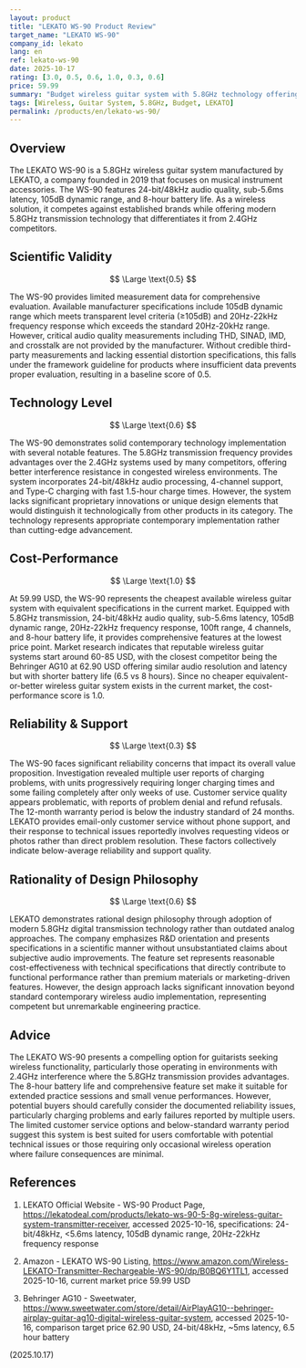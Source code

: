 ```yaml
---
layout: product
title: "LEKATO WS-90 Product Review"
target_name: "LEKATO WS-90"
company_id: lekato
lang: en
ref: lekato-ws-90
date: 2025-10-17
rating: [3.0, 0.5, 0.6, 1.0, 0.3, 0.6]
price: 59.99
summary: "Budget wireless guitar system with 5.8GHz technology offering competitive features but reliability concerns limit overall appeal."
tags: [Wireless, Guitar System, 5.8GHz, Budget, LEKATO]
permalink: /products/en/lekato-ws-90/
---
```


## Overview

The LEKATO WS-90 is a 5.8GHz wireless guitar system manufactured by LEKATO, a company founded in 2019 that focuses on musical instrument accessories. The WS-90 features 24-bit/48kHz audio quality, sub-5.6ms latency, 105dB dynamic range, and 8-hour battery life. As a wireless solution, it competes against established brands while offering modern 5.8GHz transmission technology that differentiates it from 2.4GHz competitors.

## Scientific Validity

$$ \Large \text{0.5} $$

The WS-90 provides limited measurement data for comprehensive evaluation. Available manufacturer specifications include 105dB dynamic range which meets transparent level criteria (≥105dB) and 20Hz-22kHz frequency response which exceeds the standard 20Hz-20kHz range. However, critical audio quality measurements including THD, SINAD, IMD, and crosstalk are not provided by the manufacturer. Without credible third-party measurements and lacking essential distortion specifications, this falls under the framework guideline for products where insufficient data prevents proper evaluation, resulting in a baseline score of 0.5.

## Technology Level

$$ \Large \text{0.6} $$

The WS-90 demonstrates solid contemporary technology implementation with several notable features. The 5.8GHz transmission frequency provides advantages over the 2.4GHz systems used by many competitors, offering better interference resistance in congested wireless environments. The system incorporates 24-bit/48kHz audio processing, 4-channel support, and Type-C charging with fast 1.5-hour charge times. However, the system lacks significant proprietary innovations or unique design elements that would distinguish it technologically from other products in its category. The technology represents appropriate contemporary implementation rather than cutting-edge advancement.

## Cost-Performance

$$ \Large \text{1.0} $$

At 59.99 USD, the WS-90 represents the cheapest available wireless guitar system with equivalent specifications in the current market. Equipped with 5.8GHz transmission, 24-bit/48kHz audio quality, sub-5.6ms latency, 105dB dynamic range, 20Hz-22kHz frequency response, 100ft range, 4 channels, and 8-hour battery life, it provides comprehensive features at the lowest price point. Market research indicates that reputable wireless guitar systems start around 60-85 USD, with the closest competitor being the Behringer AG10 at 62.90 USD offering similar audio resolution and latency but with shorter battery life (6.5 vs 8 hours). Since no cheaper equivalent-or-better wireless guitar system exists in the current market, the cost-performance score is 1.0.

## Reliability & Support

$$ \Large \text{0.3} $$

The WS-90 faces significant reliability concerns that impact its overall value proposition. Investigation revealed multiple user reports of charging problems, with units progressively requiring longer charging times and some failing completely after only weeks of use. Customer service quality appears problematic, with reports of problem denial and refund refusals. The 12-month warranty period is below the industry standard of 24 months. LEKATO provides email-only customer service without phone support, and their response to technical issues reportedly involves requesting videos or photos rather than direct problem resolution. These factors collectively indicate below-average reliability and support quality.

## Rationality of Design Philosophy

$$ \Large \text{0.6} $$

LEKATO demonstrates rational design philosophy through adoption of modern 5.8GHz digital transmission technology rather than outdated analog approaches. The company emphasizes R&D orientation and presents specifications in a scientific manner without unsubstantiated claims about subjective audio improvements. The feature set represents reasonable cost-effectiveness with technical specifications that directly contribute to functional performance rather than premium materials or marketing-driven features. However, the design approach lacks significant innovation beyond standard contemporary wireless audio implementation, representing competent but unremarkable engineering practice.

## Advice

The LEKATO WS-90 presents a compelling option for guitarists seeking wireless functionality, particularly those operating in environments with 2.4GHz interference where the 5.8GHz transmission provides advantages. The 8-hour battery life and comprehensive feature set make it suitable for extended practice sessions and small venue performances. However, potential buyers should carefully consider the documented reliability issues, particularly charging problems and early failures reported by multiple users. The limited customer service options and below-standard warranty period suggest this system is best suited for users comfortable with potential technical issues or those requiring only occasional wireless operation where failure consequences are minimal.

## References

1. LEKATO Official Website - WS-90 Product Page, https://lekatodeal.com/products/lekato-ws-90-5-8g-wireless-guitar-system-transmitter-receiver, accessed 2025-10-16, specifications: 24-bit/48kHz, <5.6ms latency, 105dB dynamic range, 20Hz-22kHz frequency response

2. Amazon - LEKATO WS-90 Listing, https://www.amazon.com/Wireless-LEKATO-Transmitter-Rechargeable-WS-90/dp/B0BQ6Y1TL1, accessed 2025-10-16, current market price 59.99 USD

3. Behringer AG10 - Sweetwater, https://www.sweetwater.com/store/detail/AirPlayAG10--behringer-airplay-guitar-ag10-digital-wireless-guitar-system, accessed 2025-10-16, comparison target price 62.90 USD, 24-bit/48kHz, ~5ms latency, 6.5 hour battery

(2025.10.17)